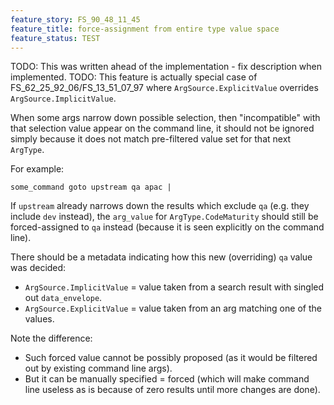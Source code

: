 ```yaml
---
feature_story: FS_90_48_11_45
feature_title: force-assignment from entire type value space
feature_status: TEST
---
```


TODO: This was written ahead of the implementation - fix description when implemented.
TODO: This feature is actually special case of FS_62_25_92_06/FS_13_51_07_97 where `ArgSource.ExplicitValue` overrides `ArgSource.ImplicitValue`.

When some args narrow down possible selection,
then "incompatible" with that selection value appear on the command line,
it should not be ignored simply because it does not match pre-filtered value set for that next `ArgType`.

For example:

```
some_command goto upstream qa apac |
```

If `upstream` already narrows down the results which exclude `qa`
(e.g. they include `dev` instead), the `arg_value` for `ArgType.CodeMaturity`
should still be forced-assigned to `qa` instead (because it is seen explicitly on the command line).

There should be a metadata indicating how this new (overriding) `qa` value was decided:
*   `ArgSource.ImplicitValue` = value taken from a search result with singled out `data_envelope`.
*   `ArgSource.ExplicitValue` = value taken from an arg matching one of the values.

Note the difference:
*   Such forced value cannot be possibly proposed
    (as it would be filtered out by existing command line args).
*   But it can be manually specified = forced
    (which will make command line useless as is because of zero results until more changes are done).
